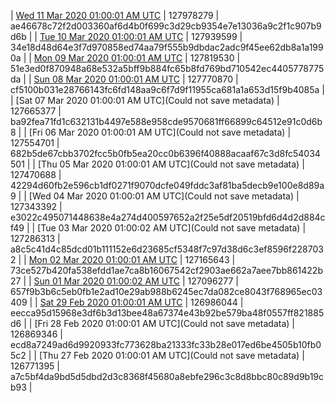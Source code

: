 | [Wed 11 Mar 2020 01:00:01 AM UTC]() | 127978279 | ae46678c72f2d003360af6d4b0f699c3d29cb9354e7e13036a9c2f1c907b9d6b | 
| [Tue 10 Mar 2020 01:00:01 AM UTC]() | 127939599 | 34e18d48d64e3f7d970858ed74aa79f555b9dbdac2adc9f45ee62db8a1a1990a | 
| [Mon 09 Mar 2020 01:00:01 AM UTC]() | 127819530 | 51e3ed0f870948a68e532a5bff9b884fc65b8fd769bd710542ec4405778775da | 
| [Sun 08 Mar 2020 01:00:01 AM UTC]() | 127770870 | cf5100b031e28766143fc6fd148aa9c6f7d9f11955ca681a1a653d15f9b4085a | 
| [Sat 07 Mar 2020 01:00:01 AM UTC](Could not save metadata) | 127665377 | ba92fea71fd1c632131b4497e588e958cde9570681ff66899c64512e91c0d6b8 | 
| [Fri 06 Mar 2020 01:00:01 AM UTC](Could not save metadata) | 127554701 | 682b5de67cbb3702fcc5b0fb5ea20cc0b6396f40888acaaf67c3d8fc54034501 | 
| [Thu 05 Mar 2020 01:00:01 AM UTC](Could not save metadata) | 127470688 | 42294d60fb2e596cb1df0271f9070dcfe049fddc3af81ba5decb9e100e8d89a9 | 
| [Wed 04 Mar 2020 01:00:01 AM UTC](Could not save metadata) | 127343392 | e3022c495071448638e4a274d400597652a2f25e5df20519bfd6d4d2d884cf49 | 
| [Tue 03 Mar 2020 01:00:02 AM UTC](Could not save metadata) | 127286313 | a8c5c41d4c85dcd01b111152e6d23685cf5348f7c97d38d6c3ef8596f2287032 | 
| [Mon 02 Mar 2020 01:00:01 AM UTC]() | 127165643 | 73ce527b420fa538efdd1ae7ca8b16067542cf2903ae662a7aee7bb861422b27 | 
| [Sun 01 Mar 2020 01:00:02 AM UTC](https://transfer.sh/Fgu0h/trcninja-dbdump-20200301010002.tar.bz2) | 127096277 | 657f9b3b6c5eb0fb1e2ad10e29ab988b6245ec7da082ce8043f768965ec03409 | 
| [Sat 29 Feb 2020 01:00:01 AM UTC]() | 126986044 | eecca95d15968e3df6b3d13bee48a67374e43b92be579ba48f0557ff821885d6 | 
| [Fri 28 Feb 2020 01:00:01 AM UTC](Could not save metadata) | 126869346 | ecd8a7249ad6d9920933fc773628ba21333fc33b28e017ed6be4505b10fb05c2 | 
| [Thu 27 Feb 2020 01:00:01 AM UTC](Could not save metadata) | 126771395 | a7c5bf4da9bd5d5dbd2d3c8368f45680a8ebfe296c3c8d8bbc80c89d9b19cb93 | 
